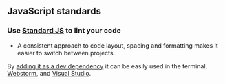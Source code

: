 ## JavaScript standards

### Use [Standard JS](https://standardjs.com/) to lint your code

- A consistent approach to code layout, spacing and formatting makes it easier to switch between projects.

By [adding it as a dev dependency](https://standardjs.com/index.html#install) it can be easily used in the terminal,
[Webstorm](https://blog.jetbrains.com/webstorm/2017/04/using-javascript-standard-style/),
and [Visual Studio](https://marketplace.visualstudio.com/items?itemName=chenxsan.vscode-standardjs).
